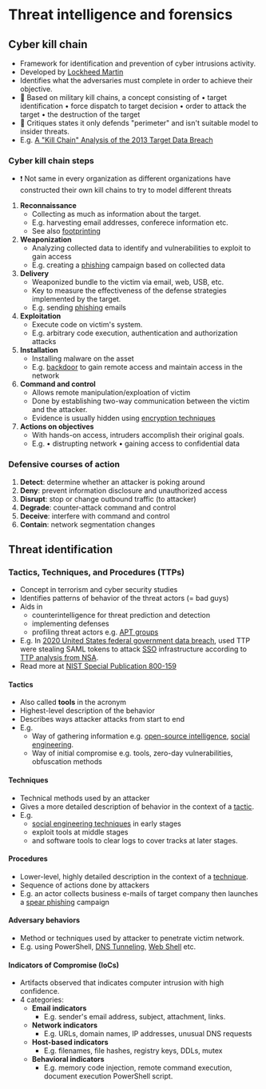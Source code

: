 # Threat intelligence and forensics

## Cyber kill chain

- Framework for identification and prevention of cyber intrusions activity.
- Developed by [Lockheed Martin](https://www.lockheedmartin.com/)
- Identifies what the adversaries must complete in order to achieve their objective.
- 🤗 Based on military kill chains, a concept consisting of • target identification • force dispatch to target decision • order to attack the target • the destruction of the target
- 🤗 Critiques states it only defends "perimeter" and isn't suitable model to insider threats.
- E.g. [A "Kill Chain" Analysis of the 2013 Target Data Breach](https://www.commerce.senate.gov/services/files/24d3c229-4f2f-405d-b8db-a3a67f183883)

### Cyber kill chain steps

- ❗ Not same in every organization as different organizations have constructed their own kill chains to try to model different threats

1. **Reconnaissance**
   - Collecting as much as information about the target.
   - E.g. harvesting email addresses, conferece information etc.
   - See also [footprinting](./../02-footprinting/footprinting-overview.md)
2. **Weaponization**
   - Analyzing collected data to identify and vulnerabilities to exploit to gain access
   - E.g. creating a [phishing](./../10-social-engineering/social-engineering-types.md#phishing) campaign based on collected data
3. **Delivery**
   - Weaponized bundle to the victim via email, web, USB, etc.
   - Key to measure the effectiveness of the defense strategies implemented by the target.
   - E.g. sending [phishing](./../10-social-engineering/social-engineering-types.md#phishing) emails
4. **Exploitation**
   - Execute code on victim's system.
   - E.g. arbitrary code execution, authentication and authorization attacks
5. **Installation**
   - Installing malware on the asset
   - E.g. [backdoor](./../07-malware/malware-overview.md#backdoor) to gain remote access and maintain access in the network
6. **Command and control**
   - Allows remote manipulation/exploation of victim
   - Done by establishing two-way communication between the victim and the attacker.
   - Evidence is usually hidden using [encryption techniques](./../15-cryptography/encryption-algorithms.md)
7. **Actions on objectives**
   - With hands-on access, intruders accomplish their original goals.
   - E.g. • distrupting network • gaining access to confidential data

### Defensive courses of action

1. **Detect**: determine whether an attacker is poking around
2. **Deny**: prevent information disclosure and unauthorized access
3. **Disrupt**: stop or change outbound traffic (to attacker)
4. **Degrade**: counter-attack command and control
5. **Deceive**: interfere with command and control
6. **Contain**: network segmentation changes

## Threat identification

### Tactics, Techniques, and Procedures (TTPs)

- Concept in terrorism and cyber security studies
- Identifies patterns of behavior of the threat actors (= bad guys)
- Aids in
  - counterintelligence for threat prediction and detection
  - implementing defenses
  - profiling threat actors e.g. [APT groups](security-threats-and-attacks.md#advanced-persistent-threats-apt)
- E.g. In [2020 United States federal government data breach](https://en.wikipedia.org/wiki/2020_United_States_federal_government_data_breach), used TTP were stealing SAML tokens to attack [SSO](identity-access-management-(iam).md#single-sign-on-sso) infrastructure according to [TTP analysis from NSA](https://media.defense.gov/2020/Dec/17/2002554125/-1/-1/0/AUTHENTICATION_MECHANISMS_CSA_U_OO_198854_20.PDF).
- Read more at [NIST Special Publication 800-159](https://nvlpubs.nist.gov/nistpubs/SpecialPublications/NIST.SP.800-150.pdf)

#### Tactics

- Also called **tools** in the acronym
- Highest-level description of the behavior
- Describes ways attacker attacks from start to end
- E.g.
  - Way of gathering information e.g. [open-source intelligence](./../02-footprinting/footprinting-overview.md#open-source-intelligence-osint), [social engineering](./../10-social-engineering/social-engineering-overview.md).
  - Way of initial compromise e.g. tools, zero-day vulnerabilities, obfuscation methods

#### Techniques

- Technical methods used by an attacker
- Gives a more detailed description of behavior in the context of a [tactic](#tactics).
- E.g.
  - [social engineering techniques](./../10-social-engineering/social-engineering-types.md) in early stages
  - exploit tools at middle stages
  - and software tools to clear logs to cover tracks at later stages.

#### Procedures

- Lower-level, highly detailed description in the context of a [technique](#techniques).
- Sequence of actions done by attackers
- E.g. an actor collects business e-mails of target company then launches a [spear phishing](./../10-social-engineering/social-engineering-types.md#spear-phishing) campaign

#### Adversary behaviors

- Method or techniques used by attacker to penetrate victim network.
- E.g. using PowerShell, [DNS Tunneling](../11-firewalls-ids-and-honeypots/evading-firewalls.md#dns-tunneling), [Web Shell](../06-system-hacking/escalating-privileges.md#privilege-escalation-techniques) etc.

#### Indicators of Compromise (IoCs)

- Artifacts observed that indicates computer intrusion with high confidence.
- 4 categories:
  - **Email indicators**
    - E.g. sender's email address, subject, attachment, links.
  - **Network indicators**
    - E.g. URLs, domain names, IP addresses, unusual DNS requests
  - **Host-based indicators**
    - E.g. filenames, file hashes, registry  keys, DDLs, mutex
  - **Behavioral indicators**
    - E.g. memory code injection, remote command execution, document execution PowerShell script.

